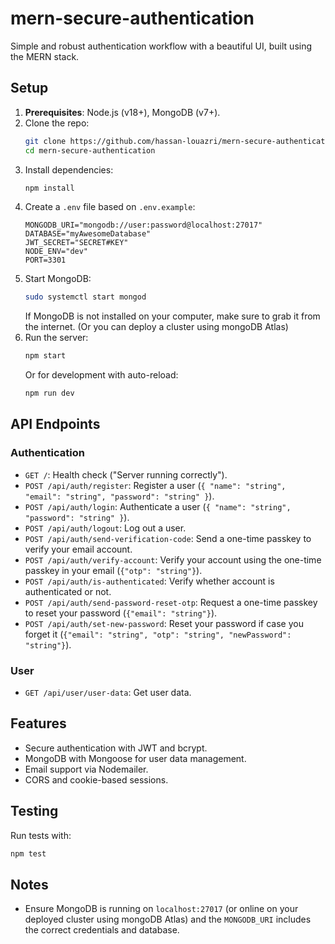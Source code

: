 # mern-secure-authentication

Simple and robust authentication workflow with a beautiful UI, built using the MERN stack.

## Setup
1. **Prerequisites**: Node.js (v18+), MongoDB (v7+).
2. Clone the repo:
   ```bash
   git clone https://github.com/hassan-louazri/mern-secure-authentication.git
   cd mern-secure-authentication
   ```
3. Install dependencies:
   ```bash
   npm install
   ```
4. Create a `.env` file based on `.env.example`:
   ```
   MONGODB_URI="mongodb://user:password@localhost:27017"
   DATABASE="myAwesomeDatabase"
   JWT_SECRET="SECRET#KEY"
   NODE_ENV="dev"
   PORT=3301
   ```
5. Start MongoDB:
   ```bash
   sudo systemctl start mongod
   ```
   If MongoDB is not installed on your computer, make sure to grab it from the internet. (Or you can deploy a cluster using mongoDB Atlas)
6. Run the server:
   ```bash
   npm start
   ```
   Or for development with auto-reload:
   ```bash
   npm run dev
   ```

## API Endpoints
### Authentication
- `GET /`: Health check ("Server running correctly").
- `POST /api/auth/register`: Register a user (`{ "name": "string", "email": "string", "password": "string" }`).
- `POST /api/auth/login`: Authenticate a user (`{ "name": "string", "password": "string" }`).
- `POST /api/auth/logout`: Log out a user.
- `POST /api/auth/send-verification-code`: Send a one-time passkey to verify your email account.
- `POST /api/auth/verify-account`: Verify your account using the one-time passkey in your email (`{"otp": "string"}`).
- `POST /api/auth/is-authenticated`: Verify whether account is authenticated or not.
- `POST /api/auth/send-password-reset-otp`: Request a one-time passkey to reset your password (`{"email": "string"}`).
- `POST /api/auth/set-new-password`: Reset your password if case you forget it (`{"email": "string", "otp": "string", "newPassword": "string"}`).

### User
- `GET /api/user/user-data`: Get user data.

## Features
- Secure authentication with JWT and bcrypt.
- MongoDB with Mongoose for user data management.
- Email support via Nodemailer.
- CORS and cookie-based sessions.

## Testing
Run tests with:
```bash
npm test
```

## Notes
- Ensure MongoDB is running on `localhost:27017` (or online on your deployed cluster using mongoDB Atlas) and the `MONGODB_URI` includes the correct credentials and database.